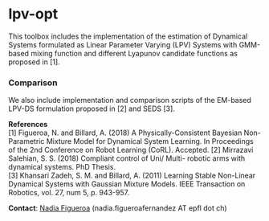 # lpv-opt
This toolbox includes the implementation of the estimation of Dynamical Systems formulated as Linear Parameter Varying (LPV) Systems with GMM-based mixing function and different Lyapunov candidate functions as proposed in [1].


### Comparison
We also include implementation and comparison scripts of the EM-based LPV-DS formulation proposed in [2] and SEDS [3].


**References**     
[1] Figueroa, N. and Billard, A. (2018) A Physically-Consistent Bayesian Non-Parametric Mixture Model for Dynamical System Learning. In Proceedings of the 2nd Conference on Robot Learning (CoRL). Accepted. 
[2] Mirrazavi Salehian, S. S. (2018) Compliant control of Uni/ Multi- robotic arms with dynamical systems. PhD Thesis.  
[3] Khansari Zadeh, S. M. and Billard, A. (2011) Learning Stable Non-Linear Dynamical Systems with Gaussian Mixture Models. IEEE Transaction on Robotics, vol. 27, num 5, p. 943-957.    

**Contact**: [Nadia Figueroa](http://lasa.epfl.ch/people/member.php?SCIPER=238387) (nadia.figueroafernandez AT epfl dot ch)
